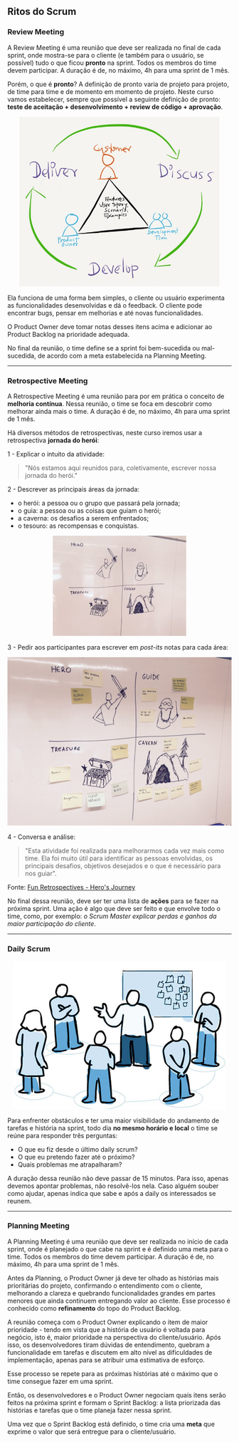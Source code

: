 ## Ritos do Scrum

### Review Meeting

A Review Meeting é uma reunião que deve ser realizada no final de cada sprint, onde mostra-se para o cliente (e também para o usuário, se possível) tudo o que ficou **pronto** na sprint. Todos os membros do time devem participar. A duração é de, no máximo, 4h para uma sprint de 1 mês.

Porém, o que é **pronto**? A definição de pronto varia de projeto para projeto, de time para time e de momento em momento de projeto. Neste curso vamos estabelecer, sempre que possível a seguinte definição de pronto: **teste de aceitação + desenvolvimento + review de código + aprovação**.

<p style="text-align: center">
  <img src="img/loop.png" width="450" height="auto">
</p>

Ela funciona de uma forma bem simples, o cliente ou usuário experimenta as funcionalidades desenvolvidas e dá o feedback. O cliente pode encontrar bugs, pensar em melhorias e até novas funcionalidades.

O Product Owner deve tomar notas desses itens acima e adicionar ao Product Backlog na prioridade adequada.

No final da reunião, o time define se a sprint foi bem-sucedida ou mal-sucedida, de acordo com a meta estabelecida na Planning Meeting.

---

### Retrospective Meeting

A Retrospective Meeting é uma reunião para por em prática o conceito de **melhoria contínua**. Nessa reunião, o time se foca em descobrir como melhorar ainda mais o time.  A duração é de, no máximo, 4h para uma sprint de 1 mês.

Há diversos métodos de retrospectivas, neste curso iremos usar a retrospectiva **jornada do herói**:

1 - Explicar o intuito da atividade:

> "Nós estamos aqui reunidos para, coletivamente, escrever nossa jornada do herói."

2 - Descrever as principais áreas da jornada:
- o herói: a pessoa ou o grupo que passará pela jornada;
- o guia: a pessoa ou as coisas que guiam o herói;
- a caverna: os desafios a serem enfrentados;
- o tesouro: as recompensas e conquistas.

<p style="text-align: center">
  <img src="img/hero-journey1.jpg">
</p>

3 - Pedir aos participantes para escrever em *post-its* notas para cada área:

![Preenchimento da jornada](img/hero-journey2.jpg)

4 - Conversa e análise:

> "Esta atividade foi realizada para melhorarmos cada vez mais como time. Ela foi muito útil para identificar as pessoas envolvidas, os principais desafios, objetivos desejados e o que é necessário para nos guiar". 

Fonte: [Fun Retrospectives - Hero's Journey](http://www.funretrospectives.com/heros-journey/)

No final dessa reunião, deve ser ter uma lista de **ações** para se fazer na próxima sprint. Uma ação é algo que deve ser feito e que envolve todo o time, como, por exemplo: *o Scrum Master explicar perdas e ganhos da maior participação do cliente*.

---

### Daily Scrum

<p style="text-align: center">
  <img src="img/daily-scrum.jpg">
</p>

Para enfrenter obstáculos e ter uma maior visibilidade do andamento de tarefas e história na sprint, todo dia **no mesmo horário e local** o time se reúne para responder três perguntas:

- O que eu fiz desde o último daily scrum?
- O que eu pretendo fazer até o próximo?
- Quais problemas me atrapalharam?

A duração dessa reunião não deve passar de 15 minutos. Para isso, apenas devemos apontar problemas, não resolvê-los nela. Caso alguém souber como ajudar, apenas indica que sabe e após a daily os interessados se reunem.

---

### Planning Meeting

A Planning Meeting é uma reunião que deve ser realizada no início de cada sprint, onde é planejado o que cabe na sprint e é definido uma meta para o time. Todos os membros do time devem participar. A duração é de, no máximo, 4h para uma sprint de 1 mês.

Antes da Planning, o Product Owner já deve ter olhado as histórias mais prioritárias do projeto, confirmando o entendimento com o cliente, melhorando a clareza e quebrando funcionalidades grandes em partes menores que ainda continuem entregando valor ao cliente. Esse processo é conhecido como **refinamento** do topo do Product Backlog.

A reunião começa com o Product Owner explicando o item de maior prioridade - tendo em vista que a história de usuário é voltada para negócio, isto é, maior prioridade na perspectiva do cliente/usuário. Após isso, os desenvolvedores tiram dúvidas de entendimento, quebram a funcionalidade em tarefas e discutem em alto nível as dificuldades de implementação, apenas para se atribuir uma estimativa de esforço.

Esse processo se repete para as próximas histórias até o máximo que o time consegue fazer em uma sprint.

Então, os desenvolvedores e o Product Owner negociam quais itens serão feitos na próxima sprint e formam o Sprint Backlog: a lista priorizada das histórias e tarefas que o time planeja fazer nessa sprint.

Uma vez que o Sprint Backlog está definido, o time cria uma **meta** que exprime o valor que será entregue para o cliente/usuário.
